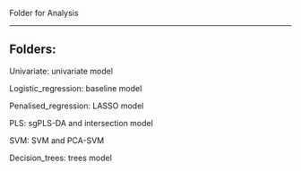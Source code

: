 Folder for Analysis

---------
Folders:
----------
Univariate: univariate model

Logistic_regression: baseline model

Penalised_regression: LASSO model

PLS: sgPLS-DA and intersection model

SVM: SVM and PCA-SVM

Decision_trees: trees model
